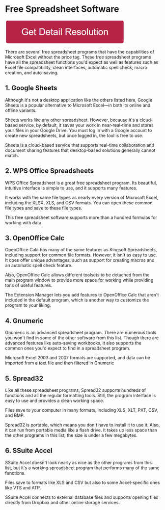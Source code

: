 # Free Spreadsheet Software


[![free spreadsheet software](redd.png)](https://icncomputer.com/free-spreadsheet-software/)



There are several free spreadsheet programs that have the capabilities of Microsoft Excel without the price tag. These free spreadsheet programs have all the spreadsheet functions you'd expect as well as features such as Excel file compatibility, clean interfaces, automatic spell check, macro creation, and auto-saving.




## 1. Google Sheets


Although it's not a desktop application like the others listed here, Google Sheets is a popular alternative to Microsoft Excel—in both its online and offline variants.

Sheets works like any other spreadsheet. However, because it's a cloud-based service, by default, it saves your work in near-real-time and stores your files in your Google Drive. You must log in with a Google account to create new spreadsheets, but once logged in, the tool is free to use.

Sheets is a cloud-based service that supports real-time collaboration and document sharing features that desktop-based solutions generally cannot match.



## 2. WPS Office Spreadsheets

WPS Office Spreadsheet is a great free spreadsheet program. Its beautiful, intuitive interface is simple to use, and it supports many features.

It works with the same file types as nearly every version of Microsoft Excel, including the XLSX, XLS, and CSV formats. You can open these common file types and save to these file types.

This free spreadsheet software supports more than a hundred formulas for working with data.


## 3. OpenOffice Calc

OpenOffice Calc has many of the same features as Kingsoft Spreadsheets, including support for common file formats. However, it isn't as easy to use. It does offer unique advantages, such as support for creating macros and an automatic spell check feature.

Also, OpenOffice Calc allows different toolsets to be detached from the main program window to provide more space for working while providing tons of useful features.

The Extension Manager lets you add features to OpenOffice Calc that aren't included in the default program, which is another way to customize the program to your liking.



## 4. Gnumeric

Gnumeric is an advanced spreadsheet program. There are numerous tools you won't find in some of the other software from this list. Though there are advanced features like auto-saving workbooks, it also supports the common ones you'd expect to find in a spreadsheet program.

Microsoft Excel 2003 and 2007 formats are supported, and data can be imported from a text file and then filtered in Gnumeric


## 5. Spread32

Like all these spreadsheet programs, Spread32 supports hundreds of functions and all the regular formatting tools. Still, the program interface is easy to use and provides a clean working space.

Files save to your computer in many formats, including XLS, XLT, PXT, CSV, and BMP.

Spread32 is portable, which means you don't have to install it to use it. Also, it can run from portable media like a flash drive. It takes up less space than the other programs in this list; the size is under a few megabytes.



## 6. SSuite Accel

SSuite Accel doesn't look nearly as nice as the other programs from this list, but it's a working spreadsheet program that performs many of the same functions.

Files save to formats like XLS and CSV but also to some Accel-specific ones like VTS and ATP.

SSuite Accel connects to external database files and supports opening files directly from Dropbox and other online storage services.
